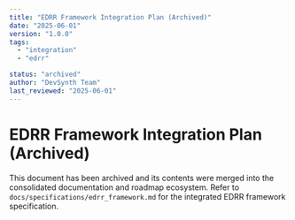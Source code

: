 ```yaml
---
title: "EDRR Framework Integration Plan (Archived)"
date: "2025-06-01"
version: "1.0.0"
tags:
  - "integration"
  - "edrr"

status: "archived"
author: "DevSynth Team"
last_reviewed: "2025-06-01"
---
```


# EDRR Framework Integration Plan (Archived)

This document has been archived and its contents were merged into the consolidated documentation and roadmap ecosystem.
Refer to `docs/specifications/edrr_framework.md` for the integrated EDRR framework specification.
